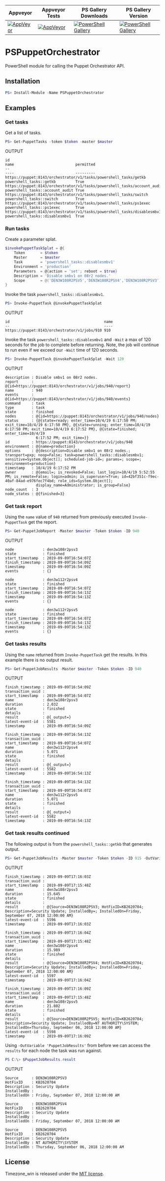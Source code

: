 | Appveyor | Appveyor Tests  | PS Gallery Downloads | PS Gallery Version|
|--------|--------|--------|--------|
[![AppVeyor][appveyor-badge]][appveyor] | [![AppVeyor][appveyor-badge-tests]][appveyor] | [![PowerShell Gallery][powershellgallery-downloads]][powershellgallery] | [![PowerShell Gallery][powershellgallery-version]][powershellgallery]

# PSPuppetOrchestrator

PowerShell module for calling the Puppet Orchestrator API.

## Installation

```powershell
PS> Install-Module -Name PSPuppetOrchestrator
```

## Examples
### Get tasks
Get a list of tasks.
```powershell
PS> Get-PuppetTasks -token $token -master $master
```
OUTPUT
```plaintext
id                                                                       name                            permitted
--                                                                       ----                            ---------
https://puppet:8143/orchestrator/v1/tasks/powershell_tasks/getkb         powershell_tasks::getkb         True
https://puppet:8143/orchestrator/v1/tasks/powershell_tasks/account_audit powershell_tasks::account_audit True
https://puppet:8143/orchestrator/v1/tasks/powershell_tasks/switch        powershell_tasks::switch        True
https://puppet:8143/orchestrator/v1/tasks/powershell_tasks/ps1exec       powershell_tasks::ps1exec       True
https://puppet:8143/orchestrator/v1/tasks/powershell_tasks/disablesmbv1  powershell_tasks::disablesmbv1  True
```

### Run tasks
Create a parameter splat.
```powershell
$invokePuppetTaskSplat = @{
    Token       = $token
    Master      = $master
    Task        = 'powershell_tasks::disablesmbv1'
    Environment = 'production'
    Parameters  = @{action = 'set'; reboot = $true}
    Description = 'Disable smbv1 on 08r2 nodes.'
    Scope       = @('DEN3W108R2PSV5','DEN3W108R2PSV4','DEN3W108R2PSV3')
}
```
Invoke the task `powershell_tasks::disablesmbv1`.
```powershell
PS> Invoke-PuppetTask @invokePuppetTaskSplat
```
OUTPUT
```plaintext
id                                           name
--                                           ----
https://puppet:8143/orchestrator/v1/jobs/910 910
```

Invoke the task `powershell_tasks::disablesmbv1` and `-Wait` a max of 120 seconds for the job to complete before returning. Note, the job will continue to run even if we exceed our `-Wait` time of 120 seconds.
```powershell
PS> Invoke-PuppetTask @invokePuppetTaskSplat -Wait 120
```
OUTPUT
```
description : Disable smbv1 on 08r2 nodes.
report      : @{id=https://puppet:8143/orchestrator/v1/jobs/940/report}
name        : 940
events      : @{id=https://puppet:8143/orchestrator/v1/jobs/940/events}
command     : task
type        : task
state       : finished
nodes       : @{id=https://puppet:8143/orchestrator/v1/jobs/940/nodes}
status      : {@{state=ready; enter_time=10/4/19 6:17:50 PM; exit_time=10/4/19 6:17:50 PM}, @{state=running; enter_time=10/4/19 6:17:50 PM; exit_time=10/4/19 6:17:52 PM}, @{state=finished; enter_time=10/4/19
              6:17:52 PM; exit_time=}}
id          : https://puppet:8143/orchestrator/v1/jobs/940
environment : @{name=production}
options     : @{description=Disable smbv1 on 08r2 nodes.; transport=pxp; noop=False; task=powershell_tasks::disablesmbv1; sensitive=System.Object[]; scheduled-job-id=; params=; scope=; environment=production}
timestamp   : 10/4/19 6:17:52 PM
owner       : @{email=; is_revoked=False; last_login=10/4/19 5:52:55 PM; is_remote=False; login=admin; is_superuser=True; id=42bf351c-f9ec-40af-84ad-e976fec7f4bd; role_ids=System.Object[];
              display_name=Administrator; is_group=False}
node_count  : 3
node_states : @{finished=3}
```

### Get task report
Using the `name` value of `940` returned from previously executed `Invoke-PuppetTask` get the report.
```powershell
PS> Get-PuppetJobReport -Master $master -Token $token -ID 940
```
OUTPUT
```plaintext
node             : den3w108r2psv3
state            : finished
start_timestamp  : 2019-09-09T16:54:07Z
finish_timestamp : 2019-09-09T16:54:09Z
timestamp        : 2019-09-09T16:54:09Z
events           : {}

node             : den3w112r2psv4
state            : finished
start_timestamp  : 2019-09-09T16:54:07Z
finish_timestamp : 2019-09-09T16:54:13Z
timestamp        : 2019-09-09T16:54:13Z
events           : {}

node             : den3w112r2psv5
state            : finished
start_timestamp  : 2019-09-09T16:54:07Z
finish_timestamp : 2019-09-09T16:54:13Z
timestamp        : 2019-09-09T16:54:13Z
events           : {}
```

### Get tasks results
Using the `name` returned from `Invoke-PuppetTask` get the results. In this example there is no output result.
```powershell
PS> Get-PuppetJobResults -Master $master -Token $token -ID 940
```
OUTPUT
```plaintext
finish_timestamp : 2019-09-09T16:54:09Z
transaction_uuid :
start_timestamp  : 2019-09-09T16:54:07Z
name             : den3w108r2psv3
duration         : 2.032
state            : finished
details          :
result           : @{_output=}
latest-event-id  : 5581
timestamp        : 2019-09-09T16:54:09Z

finish_timestamp : 2019-09-09T16:54:13Z
transaction_uuid :
start_timestamp  : 2019-09-09T16:54:07Z
name             : den3w112r2psv4
duration         : 5.071
state            : finished
details          :
result           : @{_output=}
latest-event-id  : 5582
timestamp        : 2019-09-09T16:54:13Z

finish_timestamp : 2019-09-09T16:54:13Z
transaction_uuid :
start_timestamp  : 2019-09-09T16:54:07Z
name             : den3w112r2psv5
duration         : 5.071
state            : finished
details          :
result           : @{_output=}
latest-event-id  : 5582
timestamp        : 2019-09-09T16:54:13Z
```
### Get task results continued
The following output is from the `powershell_tasks::getkb` that generates output.
```powershell
PS> Get-PuppetJobResults -Master $master -Token $token -ID 915 -OutVariable 'PuppetJobResults'
```
OUTPUT
```plaintext
finish_timestamp : 2019-09-09T17:16:03Z
transaction_uuid :
start_timestamp  : 2019-09-09T17:15:48Z
name             : den3w108r2psv3
duration         : 15.645
state            : finished
details          :
result           : @{Source=DEN3W108R2PSV3; HotFixID=KB2620704; Description=Security Update; InstalledBy=; InstalledOn=Friday, September 07, 2018 12:00:00 AM}
latest-event-id  : 5596
timestamp        : 2019-09-09T17:16:03Z

finish_timestamp : 2019-09-09T17:16:04Z
transaction_uuid :
start_timestamp  : 2019-09-09T17:15:48Z
name             : den3w108r2psv4
duration         : 15.989
state            : finished
details          :
result           : @{Source=DEN3W108R2PSV4; HotFixID=KB2620704; Description=Security Update; InstalledBy=; InstalledOn=Friday, September 07, 2018 12:00:00 AM}
latest-event-id  : 5597
timestamp        : 2019-09-09T17:16:04Z

finish_timestamp : 2019-09-09T17:16:09Z
transaction_uuid :
start_timestamp  : 2019-09-09T17:15:48Z
name             : den3w108r2psv5
duration         : 21.802
state            : finished
details          :
result           : @{Source=DEN3W108R2PSV5; HotFixID=KB2620704; Description=Security Update; InstalledBy=NT AUTHORITY\SYSTEM; InstalledOn=Thursday, September 06, 2018 12:00:00 AM}
latest-event-id  : 5598
timestamp        : 2019-09-09T17:16:09Z
```
Using `-OutVariable 'PuppetJobResults'` from before we can access the `results` for each node the task was run against.
```powershell
PS C:\> $PuppetJobResults.result
```
OUTPUT
```plaintext
Source      : DEN3W108R2PSV3
HotFixID    : KB2620704
Description : Security Update
InstalledBy :
InstalledOn : Friday, September 07, 2018 12:00:00 AM

Source      : DEN3W108R2PSV4
HotFixID    : KB2620704
Description : Security Update
InstalledBy :
InstalledOn : Friday, September 07, 2018 12:00:00 AM

Source      : DEN3W108R2PSV5
HotFixID    : KB2620704
Description : Security Update
InstalledBy : NT AUTHORITY\SYSTEM
InstalledOn : Thursday, September 06, 2018 12:00:00 AM
```

## License
Timezone_win is released under the [MIT license](http://www.opensource.org/licenses/MIT).

[appveyor]: https://ci.appveyor.com/project/joeypiccola/pspuppetorchestrator
[appveyor-badge]: https://ci.appveyor.com/api/projects/status/6g7fk7xes4vn5fog/branch/master?svg=true&passingText=master%20-%20PASSING&pendingText=master%20-%20PENDING&failingText=master%20-%20FAILING
[appveyor-badge-tests]: https://img.shields.io/appveyor/tests/joeypiccola/pspuppetorchestrator/master
[powershellgallery]: https://www.powershellgallery.com/packages/PSPuppetOrchestrator
[powershellgallery-downloads]: https://img.shields.io/powershellgallery/dt/pspuppetorchestrator
[powershellgallery-version]: https://img.shields.io/powershellgallery/v/pspuppetorchestrator
